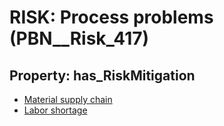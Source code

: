 # RISK: __Process problems__ (PBN__Risk_417)

## Property: has_RiskMitigation

* [Material supply chain](PBN__RiskMitigation_579)
* [Labor shortage](PBN__RiskMitigation_580)

